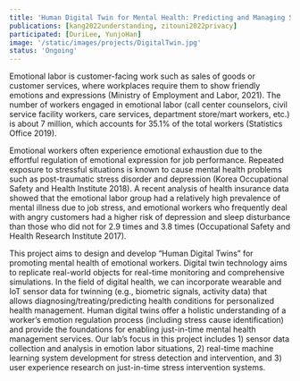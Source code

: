 ```yaml
---
title: 'Human Digital Twin for Mental Health: Predicting and Managing Stress Risks for Emotion Workers'
publications: [kang2022understanding, zitouni2022privacy]
participated: [DuriLee, YunjoHan]
image: '/static/images/projects/DigitalTwin.jpg'
status: 'Ongoing'
---
```


Emotional labor is customer-facing work such as sales of goods or customer services, where workplaces require them to show friendly emotions and expressions (Ministry of Employment and Labor, 2021). The number of workers engaged in emotional labor (call center counselors, civil service facility workers, care services, department store/mart workers, etc.) is about 7 million, which accounts for 35.1% of the total workers (Statistics Office 2019).

Emotional workers often experience emotional exhaustion due to the effortful regulation of emotional expression for job performance. Repeated exposure to stressful situations is known to cause mental health problems such as post-traumatic stress disorder and depression (Korea Occupational Safety and Health Institute 2018). A recent analysis of health insurance data showed that the emotional labor group had a relatively high prevalence of mental illness due to job stress, and emotional workers who frequently deal with angry customers had a higher risk of depression and sleep disturbance than those who did not for 2.9 times and 3.8 times (Occupational Safety and Health Research Institute 2017).

This project aims to design and develop “Human Digital Twins” for promoting mental health of emotional workers. Digital twin technology aims to replicate real-world objects for real-time monitoring and comprehensive simulations. In the field of digital health, we can incorporate wearable and IoT sensor data for twinning (e.g., biometric signals, activity data) that allows diagnosing/treating/predicting health conditions for personalized health management. Human digital twins offer a holistic understanding of a worker’s emotion regulation process (including stress cause identification) and provide the foundations for enabling just-in-time mental health management services. Our lab’s focus in this project includes 1) sensor data collection and analysis in emotion labor situations, 2) real-time machine learning system development for stress detection and intervention, and 3) user experience research on just-in-time stress intervention systems.

